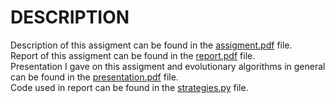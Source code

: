 # DESCRIPTION
Description of this assigment can be found in the [assigment.pdf](assigment.pdf) file.  
Report of this assigment can be found in the [report.pdf](report.pdf) file.  
Presentation I gave on this assigment and evolutionary algorithms in general can be found in the [presentation.pdf](presentation.pdf) file.  
Code used in report can be found in the [strategies.py](strategies.py) file.
